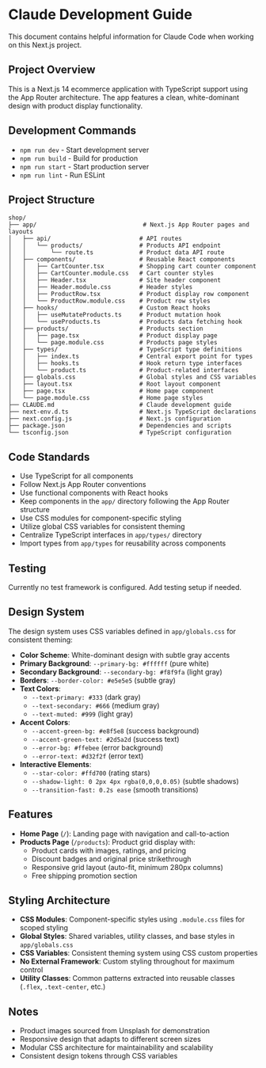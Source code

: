# Claude Development Guide

This document contains helpful information for Claude Code when working on this Next.js project.

## Project Overview

This is a Next.js 14 ecommerce application with TypeScript support using the App Router architecture. The app features a clean, white-dominant design with product display functionality.

## Development Commands

- `npm run dev` - Start development server
- `npm run build` - Build for production
- `npm run start` - Start production server
- `npm run lint` - Run ESLint

## Project Structure

```
shop/
├── app/                              # Next.js App Router pages and layouts
│   ├── api/                         # API routes
│   │   └── products/                # Products API endpoint
│   │       └── route.ts             # Product data API route
│   ├── components/                  # Reusable React components
│   │   ├── CartCounter.tsx          # Shopping cart counter component
│   │   ├── CartCounter.module.css   # Cart counter styles
│   │   ├── Header.tsx               # Site header component
│   │   ├── Header.module.css        # Header styles
│   │   ├── ProductRow.tsx           # Product display row component
│   │   └── ProductRow.module.css    # Product row styles
│   ├── hooks/                       # Custom React hooks
│   │   ├── useMutateProducts.ts     # Product mutation hook
│   │   └── useProducts.ts           # Products data fetching hook
│   ├── products/                    # Products section
│   │   ├── page.tsx                 # Product display page
│   │   └── page.module.css          # Products page styles
│   ├── types/                       # TypeScript type definitions
│   │   ├── index.ts                 # Central export point for types
│   │   ├── hooks.ts                 # Hook return type interfaces
│   │   └── product.ts               # Product-related interfaces
│   ├── globals.css                  # Global styles and CSS variables
│   ├── layout.tsx                   # Root layout component
│   ├── page.tsx                     # Home page component
│   └── page.module.css              # Home page styles
├── CLAUDE.md                        # Claude development guide
├── next-env.d.ts                    # Next.js TypeScript declarations
├── next.config.js                   # Next.js configuration
├── package.json                     # Dependencies and scripts
└── tsconfig.json                    # TypeScript configuration
```

## Code Standards

- Use TypeScript for all components
- Follow Next.js App Router conventions
- Use functional components with React hooks
- Keep components in the `app/` directory following the App Router structure
- Use CSS modules for component-specific styling
- Utilize global CSS variables for consistent theming
- Centralize TypeScript interfaces in `app/types/` directory
- Import types from `app/types` for reusability across components

## Testing

Currently no test framework is configured. Add testing setup if needed.

## Design System

The design system uses CSS variables defined in `app/globals.css` for consistent theming:

- **Color Scheme**: White-dominant design with subtle gray accents
- **Primary Background**: `--primary-bg: #ffffff` (pure white)
- **Secondary Background**: `--secondary-bg: #f8f9fa` (light gray)
- **Borders**: `--border-color: #e5e5e5` (subtle gray)
- **Text Colors**:
  - `--text-primary: #333` (dark gray)
  - `--text-secondary: #666` (medium gray)
  - `--text-muted: #999` (light gray)
- **Accent Colors**:
  - `--accent-green-bg: #e8f5e8` (success background)
  - `--accent-green-text: #2d5a2d` (success text)
  - `--error-bg: #ffebee` (error background)
  - `--error-text: #d32f2f` (error text)
- **Interactive Elements**:
  - `--star-color: #ffd700` (rating stars)
  - `--shadow-light: 0 2px 4px rgba(0,0,0,0.05)` (subtle shadows)
  - `--transition-fast: 0.2s ease` (smooth transitions)

## Features

- **Home Page** (`/`): Landing page with navigation and call-to-action
- **Products Page** (`/products`): Product grid display with:
  - Product cards with images, ratings, and pricing
  - Discount badges and original price strikethrough
  - Responsive grid layout (auto-fit, minimum 280px columns)
  - Free shipping promotion section

## Styling Architecture

- **CSS Modules**: Component-specific styles using `.module.css` files for scoped styling
- **Global Styles**: Shared variables, utility classes, and base styles in `app/globals.css`
- **CSS Variables**: Consistent theming system using CSS custom properties
- **No External Framework**: Custom styling throughout for maximum control
- **Utility Classes**: Common patterns extracted into reusable classes (`.flex`, `.text-center`, etc.)

## Notes

- Product images sourced from Unsplash for demonstration
- Responsive design that adapts to different screen sizes
- Modular CSS architecture for maintainability and scalability
- Consistent design tokens through CSS variables